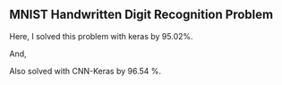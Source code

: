 ## MNIST Handwritten Digit Recognition Problem
Here, I solved this problem  with keras by 95.02%.

And, 

Also solved with CNN-Keras by 96.54 %.
